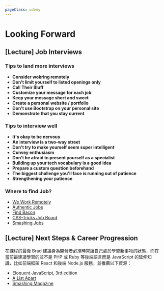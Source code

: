 ```yaml
---
pageClass: udemy
---
```


# Looking Forward

## [Lecture] Job Interviews

### Tips to land more interviews

- **Consider wokring remotely**
- **Don't limit yourself to listed openings only**
- **Call Their Bluff**
- **Customize your message for each job**
- **Keep your message short and sweet**
- **Create a personal website / portfolio**
- **Don't use Bootstrap on your personal site**
- **Demonstrate that you stay current**

### Tips to interview well

- **It's okay to be nervous**
- **An interview is a two-way street**
- **Don't try to make yourself seem super intelligent**
- **Convey enthusiasm**
- **Don't be afraid to present yourself as a specialist**
- **Building up your tech vocabulary is a good idea**
- **Prepare a custom question beforehand**
- **The biggest challenge you'll face is running out of patience**
- **Strengthening your patience**

### Where to find Job?

- [We Work Remotely](https://weworkremotely.com/)
- [Authentic Jobs](https://www.authenticjobs.com/)
- [Find Bacon](https://findbacon.com/)
- [CSS-Tricks Job Board](https://css-tricks.com/jobs/)
- [Smashing Jobs](https://www.smashingmagazine.com/jobs/)

## [Lecture] Next Steps & Career Progression

在課程的最後 Brad 建議身為開發者必須時常讓自己處於學習新事物的狀態，而在當前最建議學習的並不是 PHP 或 Ruby 等後端語言而是 JavaScript 的延伸知識，比如前端框架 React 和後端 Node.js 服務，並推薦以下資源：

- [Eloquent JavaScript, 3rd edition](http://eloquentjavascript.net/)
- [A List Apart](https://alistapart.com/topic/javascript)
- [Smashing Magazine](https://www.smashingmagazine.com/category/javascript)